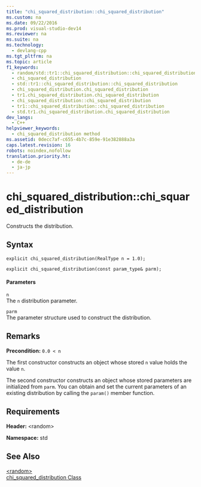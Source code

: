 ```yaml
---
title: "chi_squared_distribution::chi_squared_distribution"
ms.custom: na
ms.date: 09/22/2016
ms.prod: visual-studio-dev14
ms.reviewer: na
ms.suite: na
ms.technology: 
  - devlang-cpp
ms.tgt_pltfrm: na
ms.topic: article
f1_keywords: 
  - random/std::tr1::chi_squared_distribution::chi_squared_distribution
  - chi_squared_distribution
  - std::tr1::chi_squared_distribution::chi_squared_distribution
  - chi_squared_distribution.chi_squared_distribution
  - tr1.chi_squared_distribution.chi_squared_distribution
  - chi_squared_distribution::chi_squared_distribution
  - tr1::chi_squared_distribution::chi_squared_distribution
  - std.tr1.chi_squared_distribution.chi_squared_distribution
dev_langs: 
  - C++
helpviewer_keywords: 
  - chi_squared_distribution method
ms.assetid: 0decc7af-c655-4b7c-859e-91e382888a3a
caps.latest.revision: 16
robots: noindex,nofollow
translation.priority.ht: 
  - de-de
  - ja-jp
---
```

# chi_squared_distribution::chi_squared_distribution
Constructs the distribution.  
  
## Syntax  
  
```  
explicit chi_squared_distribution(RealType n = 1.0);  
  
explicit chi_squared_distribution(const param_type& parm);  
```  
  
#### Parameters  
 `n`  
 The `n` distribution parameter.  
  
 `parm`  
 The parameter structure used to construct the distribution.  
  
## Remarks  
 **Precondition:** `0.0 < n`  
  
 The first constructor constructs an object whose stored `n` value holds the value `n`.  
  
 The second constructor constructs an object whose stored parameters are initialized from `parm`. You can obtain and set the current parameters of an existing distribution by calling the `param()` member function.  
  
## Requirements  
 **Header:** <random\>  
  
 **Namespace:** std  
  
## See Also  
 [<random\>](../vs140/-random-.md)   
 [chi_squared_distribution Class](../vs140/chi_squared_distribution-class.md)